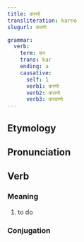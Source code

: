 ```yaml
---
title: करणो
transliteration: karno
slugurl: करणो

grammar: 
  verb:
    term: कर
    trans: kar
    ending: a
    causative:
      self: 1
      verb1: करणो
      verb2: कराणो
      verb3: करवाणो
---
```

## Etymology

## Pronunciation

## Verb
### Meaning
1. to do

### Conjugation
<verb-conj :grammar="grammar"></verb-conj>